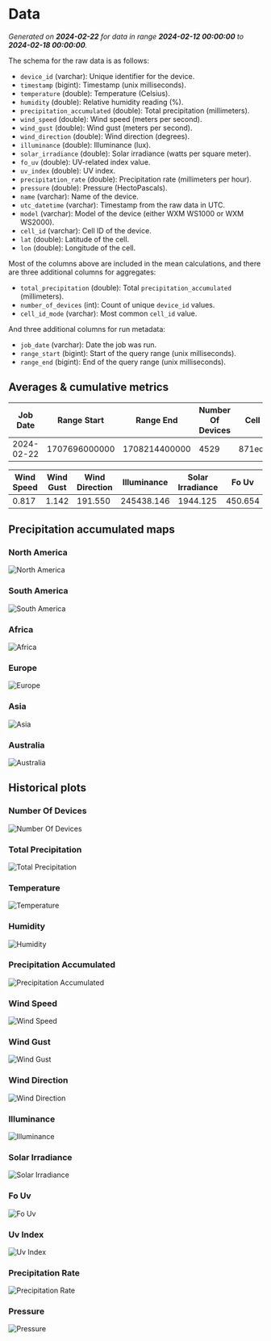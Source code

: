 # Data

_Generated on **2024-02-22** for data in range **2024-02-12 00:00:00** to **2024-02-18 00:00:00**._

The schema for the raw data is as follows:

- `device_id` (varchar): Unique identifier for the device.
- `timestamp` (bigint): Timestamp (unix milliseconds).
- `temperature` (double): Temperature (Celsius).
- `humidity` (double): Relative humidity reading (%).
- `precipitation_accumulated` (double): Total precipitation (millimeters).
- `wind_speed` (double): Wind speed (meters per second).
- `wind_gust` (double): Wind gust (meters per second).
- `wind_direction` (double): Wind direction (degrees).
- `illuminance` (double): Illuminance (lux).
- `solar_irradiance` (double): Solar irradiance (watts per square meter).
- `fo_uv` (double): UV-related index value.
- `uv_index` (double): UV index.
- `precipitation_rate` (double): Precipitation rate (millimeters per hour).
- `pressure` (double): Pressure (HectoPascals).
- `name` (varchar): Name of the device.
- `utc_datetime` (varchar): Timestamp from the raw data in UTC.
- `model` (varchar): Model of the device (either WXM WS1000 or WXM WS2000).
- `cell_id` (varchar): Cell ID of the device.
- `lat` (double): Latitude of the cell.
- `lon` (double): Longitude of the cell.

Most of the columns above are included in the mean calculations, and there are three additional columns for aggregates:

- `total_precipitation` (double): Total `precipitation_accumulated` (millimeters).
- `number_of_devices` (int): Count of unique `device_id` values.
- `cell_id_mode` (varchar): Most common `cell_id` value.

And three additional columns for run metadata:

- `job_date` (varchar): Date the job was run.
- `range_start` (bigint): Start of the query range (unix milliseconds).
- `range_end` (bigint): End of the query range (unix milliseconds).

## Averages & cumulative metrics

| Job Date   | Range Start   | Range End     | Number Of Devices | Cell Id Mode    | Total Precipitation | Temperature | Humidity | Precipitation Accumulated |
|------------|---------------|---------------|-------------------|-----------------|---------------------|-------------|----------|---------------------------|
| 2024-02-22 | 1707696000000 | 1708214400000 | 4529              | 871eda743ffffff | 193516426836.855    | 8.134       | 79.255   | 2021.867                  |

| Wind Speed | Wind Gust | Wind Direction | Illuminance | Solar Irradiance | Fo Uv   | Uv Index | Precipitation Rate | Pressure |
|------------|-----------|----------------|-------------|------------------|---------|----------|--------------------|----------|
| 0.817      | 1.142     | 191.550        | 245438.146  | 1944.125         | 450.654 | 0.435    | 0.062              | 991.439  |

## Precipitation accumulated maps

### North America

![North America](./assets/maps/precipitation_map_north_america.png)

### South America

![South America](./assets/maps/precipitation_map_south_america.png)

### Africa

![Africa](./assets/maps/precipitation_map_africa.png)

### Europe

![Europe](./assets/maps/precipitation_map_europe.png)

### Asia

![Asia](./assets/maps/precipitation_map_asia.png)

### Australia

![Australia](./assets/maps/precipitation_map_australia.png)

## Historical plots

### Number Of Devices

![Number Of Devices](./assets/averages/number_of_devices.png)

### Total Precipitation

![Total Precipitation](./assets/averages/total_precipitation.png)

### Temperature

![Temperature](./assets/averages/temperature.png)

### Humidity

![Humidity](./assets/averages/humidity.png)

### Precipitation Accumulated

![Precipitation Accumulated](./assets/averages/precipitation_accumulated.png)

### Wind Speed

![Wind Speed](./assets/averages/wind_speed.png)

### Wind Gust

![Wind Gust](./assets/averages/wind_gust.png)

### Wind Direction

![Wind Direction](./assets/averages/wind_direction.png)

### Illuminance

![Illuminance](./assets/averages/illuminance.png)

### Solar Irradiance

![Solar Irradiance](./assets/averages/solar_irradiance.png)

### Fo Uv

![Fo Uv](./assets/averages/fo_uv.png)

### Uv Index

![Uv Index](./assets/averages/uv_index.png)

### Precipitation Rate

![Precipitation Rate](./assets/averages/precipitation_rate.png)

### Pressure

![Pressure](./assets/averages/pressure.png)

